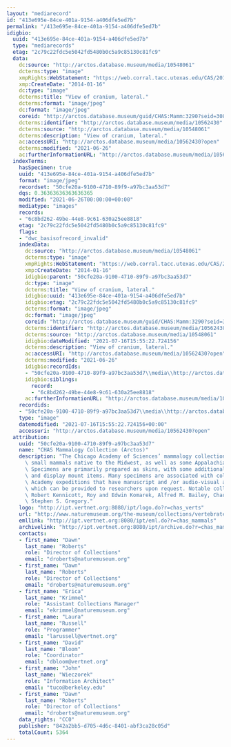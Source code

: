 ```yaml
---
layout: "mediarecord"
id: "413e695e-84ce-401a-9154-a406dfe5ed7b"
permalink: "/413e695e-84ce-401a-9154-a406dfe5ed7b"
idigbio:
  uuid: "413e695e-84ce-401a-9154-a406dfe5ed7b"
  type: "mediarecords"
  etag: "2c79c22fdc5e5042fd5480b0c5a9c85130c81fc9"
  data:
    dc:source: "http://arctos.database.museum/media/10548061"
    dcterms:type: "image"
    xmpRights:WebStatement: "https://web.corral.tacc.utexas.edu/CAS/20161217-02/jpg/chas_mamm_3290.8.jpg"
    xmp:CreateDate: "2014-01-16"
    dc:type: "image"
    dcterms:title: "View of cranium, lateral."
    dcterms:format: "image/jpeg"
    dc:format: "image/jpeg"
    coreid: "http://arctos.database.museum/guid/CHAS:Mamm:3290?seid=3088101"
    dcterms:identifier: "http://arctos.database.museum/media/10562430"
    dcterms:source: "http://arctos.database.museum/media/10548061"
    dcterms:description: "View of cranium, lateral."
    ac:accessURI: "http://arctos.database.museum/media/10562430?open"
    dcterms:modified: "2021-06-26"
    ac:furtherInformationURL: "http://arctos.database.museum/media/10562430"
  indexTerms:
    hasSpecimen: true
    uuid: "413e695e-84ce-401a-9154-a406dfe5ed7b"
    format: "image/jpeg"
    recordset: "50cfe20a-9100-4710-89f9-a97bc3aa53d7"
    dqs: 0.36363636363636365
    modified: "2021-06-26T00:00:00+00:00"
    mediatype: "images"
    records:
    - "6c8bd262-49be-44e8-9c61-630a25ee8818"
    etag: "2c79c22fdc5e5042fd5480b0c5a9c85130c81fc9"
    flags:
    - "dwc_basisofrecord_invalid"
    indexData:
      dc:source: "http://arctos.database.museum/media/10548061"
      dcterms:type: "image"
      xmpRights:WebStatement: "https://web.corral.tacc.utexas.edu/CAS/20161217-02/jpg/chas_mamm_3290.8.jpg"
      xmp:CreateDate: "2014-01-16"
      idigbio:parent: "50cfe20a-9100-4710-89f9-a97bc3aa53d7"
      dc:type: "image"
      dcterms:title: "View of cranium, lateral."
      idigbio:uuid: "413e695e-84ce-401a-9154-a406dfe5ed7b"
      idigbio:etag: "2c79c22fdc5e5042fd5480b0c5a9c85130c81fc9"
      dcterms:format: "image/jpeg"
      dc:format: "image/jpeg"
      coreid: "http://arctos.database.museum/guid/CHAS:Mamm:3290?seid=3088101"
      dcterms:identifier: "http://arctos.database.museum/media/10562430"
      dcterms:source: "http://arctos.database.museum/media/10548061"
      idigbio:dateModified: "2021-07-16T15:55:22.724156"
      dcterms:description: "View of cranium, lateral."
      ac:accessURI: "http://arctos.database.museum/media/10562430?open"
      dcterms:modified: "2021-06-26"
      idigbio:recordIds:
      - "50cfe20a-9100-4710-89f9-a97bc3aa53d7\\media\\http://arctos.database.museum/media/10562430"
      idigbio:siblings:
        record:
        - "6c8bd262-49be-44e8-9c61-630a25ee8818"
      ac:furtherInformationURL: "http://arctos.database.museum/media/10562430"
    recordids:
    - "50cfe20a-9100-4710-89f9-a97bc3aa53d7\\media\\http://arctos.database.museum/media/10562430"
    type: "image"
    datemodified: "2021-07-16T15:55:22.724156+00:00"
    accessuri: "http://arctos.database.museum/media/10562430?open"
  attribution:
    uuid: "50cfe20a-9100-4710-89f9-a97bc3aa53d7"
    name: "CHAS Mammalogy Collection (Arctos)"
    description: "The Chicago Academy of Sciences’ mammalogy collection contains mostly\
      \ small mammals native to the Midwest, as well as some Appalachian species.\
      \ Specimens are primarily prepared as skins, with some additional osteological\
      \ and display mount items. Many specimens are associated with collectors or\
      \ Academy expeditions that have manuscript and /or audio-visual archival material,\
      \ which can be provided to researchers upon request. Notable collectors include\
      \ Robert Kennicott, Roy and Edwin Komarek, Alfred M. Bailey, Charles D. Brower,\
      \ Stephen S. Gregory."
    logo: "http://ipt.vertnet.org:8080/ipt/logo.do?r=chas_verts"
    url: "http://www.naturemuseum.org/the-museum/collections/vertebrates"
    emllink: "http://ipt.vertnet.org:8080/ipt/eml.do?r=chas_mammals"
    archivelink: "http://ipt.vertnet.org:8080/ipt/archive.do?r=chas_mammals"
    contacts:
    - first_name: "Dawn"
      last_name: "Roberts"
      role: "Director of Collections"
      email: "droberts@naturemuseum.org"
    - first_name: "Dawn"
      last_name: "Roberts"
      role: "Director of Collections"
      email: "droberts@naturemuseum.org"
    - first_name: "Erica"
      last_name: "Krimmel"
      role: "Assistant Collections Manager"
      email: "ekrimmel@naturemuseum.org"
    - first_name: "Laura"
      last_name: "Russell"
      role: "Programmer"
      email: "larussell@vertnet.org"
    - first_name: "David"
      last_name: "Bloom"
      role: "Coordinator"
      email: "dbloom@vertnet.org"
    - first_name: "John"
      last_name: "Wieczorek"
      role: "Information Architect"
      email: "tuco@berkeley.edu"
    - first_name: "Dawn"
      last_name: "Roberts"
      role: "Director of Collections"
      email: "droberts@naturemuseum.org"
    data_rights: "CC0"
    publisher: "842a2bb5-d705-4d6c-8401-abf3ca28c05d"
    totalCount: 5364
---
```


